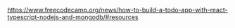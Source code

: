 https://www.freecodecamp.org/news/how-to-build-a-todo-app-with-react-typescript-nodejs-and-mongodb/#resources